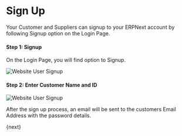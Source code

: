 # Sign Up

Your Customer and Suppliers can signup to your ERPNext account by following Signup option on the Login Page.

#### Step 1: Signup

On the Login Page, you will find option to Signup.

<img class="screenshot" alt="Website User Signup" src="{{docs_base_url}}/assets/img/website/website-login.png">

#### Step 2: Enter Customer Name and ID

<img class="screenshot" alt="Website User Signup" src="{{docs_base_url}}/assets/img/website/website-signup-details.png">

After the sign up process, an email will be sent to the customers Email Address with the password details.

{next}
